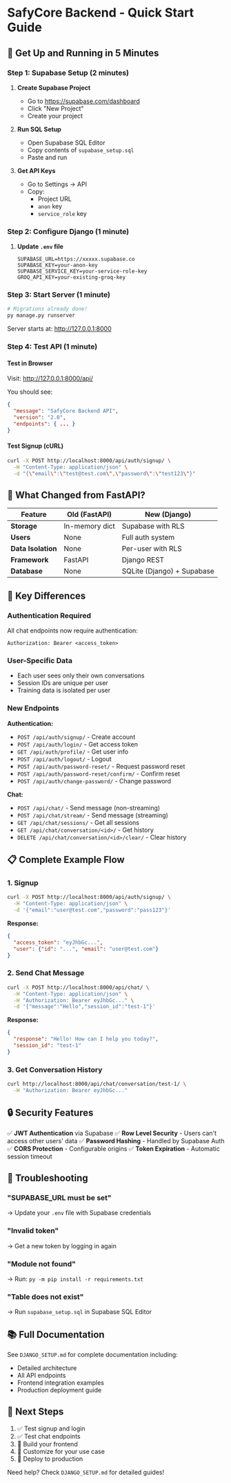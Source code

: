 # SafyCore Backend - Quick Start Guide

## 🚀 Get Up and Running in 5 Minutes

### Step 1: Supabase Setup (2 minutes)

1. **Create Supabase Project**
   - Go to https://supabase.com/dashboard
   - Click "New Project"
   - Create your project

2. **Run SQL Setup**
   - Open Supabase SQL Editor
   - Copy contents of `supabase_setup.sql`
   - Paste and run

3. **Get API Keys**
   - Go to Settings → API
   - Copy:
     - Project URL
     - `anon` key
     - `service_role` key

### Step 2: Configure Django (1 minute)

1. **Update `.env` file**
   ```env
   SUPABASE_URL=https://xxxxx.supabase.co
   SUPABASE_KEY=your-anon-key
   SUPABASE_SERVICE_KEY=your-service-role-key
   GROQ_API_KEY=your-existing-groq-key
   ```

### Step 3: Start Server (1 minute)

```bash
# Migrations already done!
py manage.py runserver
```

Server starts at: http://127.0.0.1:8000

### Step 4: Test API (1 minute)

#### Test in Browser
Visit: http://127.0.0.1:8000/api/

You should see:
```json
{
  "message": "SafyCore Backend API",
  "version": "2.0",
  "endpoints": { ... }
}
```

#### Test Signup (cURL)
```bash
curl -X POST http://localhost:8000/api/auth/signup/ \
  -H "Content-Type: application/json" \
  -d "{\"email\":\"test@test.com\",\"password\":\"test123\"}"
```

## 📝 What Changed from FastAPI?

| Feature | Old (FastAPI) | New (Django) |
|---------|---------------|--------------|
| **Storage** | In-memory dict | Supabase with RLS |
| **Users** | None | Full auth system |
| **Data Isolation** | None | Per-user with RLS |
| **Framework** | FastAPI | Django REST |
| **Database** | None | SQLite (Django) + Supabase |

## 🔑 Key Differences

### Authentication Required
All chat endpoints now require authentication:
```http
Authorization: Bearer <access_token>
```

### User-Specific Data
- Each user sees only their own conversations
- Session IDs are unique per user
- Training data is isolated per user

### New Endpoints

**Authentication:**
- `POST /api/auth/signup/` - Create account
- `POST /api/auth/login/` - Get access token
- `GET /api/auth/profile/` - Get user info
- `POST /api/auth/logout/` - Logout
- `POST /api/auth/password-reset/` - Request password reset
- `POST /api/auth/password-reset/confirm/` - Confirm reset
- `POST /api/auth/change-password/` - Change password

**Chat:**
- `POST /api/chat/` - Send message (non-streaming)
- `POST /api/chat/stream/` - Send message (streaming)
- `GET /api/chat/sessions/` - Get all sessions
- `GET /api/chat/conversation/<id>/` - Get history
- `DELETE /api/chat/conversation/<id>/clear/` - Clear history

## 📋 Complete Example Flow

### 1. Signup
```bash
curl -X POST http://localhost:8000/api/auth/signup/ \
  -H "Content-Type: application/json" \
  -d '{"email":"user@test.com","password":"pass123"}'
```

**Response:**
```json
{
  "access_token": "eyJhbGc...",
  "user": {"id": "...", "email": "user@test.com"}
}
```

### 2. Send Chat Message
```bash
curl -X POST http://localhost:8000/api/chat/ \
  -H "Content-Type: application/json" \
  -H "Authorization: Bearer eyJhbGc..." \
  -d '{"message":"Hello","session_id":"test-1"}'
```

**Response:**
```json
{
  "response": "Hello! How can I help you today?",
  "session_id": "test-1"
}
```

### 3. Get Conversation History
```bash
curl http://localhost:8000/api/chat/conversation/test-1/ \
  -H "Authorization: Bearer eyJhbGc..."
```

## 🔒 Security Features

✅ **JWT Authentication** via Supabase
✅ **Row Level Security** - Users can't access other users' data
✅ **Password Hashing** - Handled by Supabase Auth
✅ **CORS Protection** - Configurable origins
✅ **Token Expiration** - Automatic session timeout

## 🐛 Troubleshooting

### "SUPABASE_URL must be set"
→ Update your `.env` file with Supabase credentials

### "Invalid token"
→ Get a new token by logging in again

### "Module not found"
→ Run: `py -m pip install -r requirements.txt`

### "Table does not exist"
→ Run `supabase_setup.sql` in Supabase SQL Editor

## 📚 Full Documentation

See `DJANGO_SETUP.md` for complete documentation including:
- Detailed architecture
- All API endpoints
- Frontend integration examples
- Production deployment guide

## 🎯 Next Steps

1. ✅ Test signup and login
2. ✅ Test chat endpoints
3. 🔲 Build your frontend
4. 🔲 Customize for your use case
5. 🔲 Deploy to production

Need help? Check `DJANGO_SETUP.md` for detailed guides!
